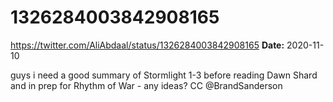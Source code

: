 # 1326284003842908165
https://twitter.com/AliAbdaal/status/1326284003842908165
**Date:** 2020-11-10

guys i need a good summary of Stormlight 1-3 before reading Dawn Shard and in prep for Rhythm of War - any ideas? CC @BrandSanderson
